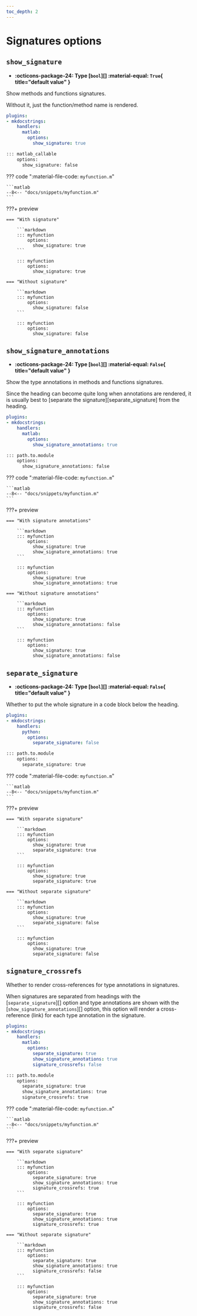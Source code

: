 ```yaml
---
toc_depth: 2
---
```


# Signatures options

## `show_signature`

- **:octicons-package-24: Type [`bool`][] :material-equal: `True`{ title="default value" }**
<!-- - **:octicons-project-template-24: Template :material-null:** (N/A) -->

Show methods and functions signatures.

Without it, just the function/method name is rendered.

```yaml title="in mkdocs.yml (global configuration)"
plugins:
- mkdocstrings:
    handlers:
      matlab:
        options:
          show_signature: true
```

```md title="or in docs/some_page.md (local configuration)"
::: matlab_callable
    options:
      show_signature: false
```

??? code ":material-file-code: `myfunction.m`"

    ```matlab
    --8<-- "docs/snippets/myfunction.m"
    ```

???+ preview

    === "With signature"

        ```markdown
        ::: myfunction
            options:
              show_signature: true
        ```

        ::: myfunction
            options:
              show_signature: true

    === "Without signature"

        ```markdown
        ::: myfunction
            options:
              show_signature: false
        ```

        ::: myfunction
            options:
              show_signature: false

## `show_signature_annotations`

- **:octicons-package-24: Type [`bool`][] :material-equal: `False`{ title="default value" }**
<!-- - **:octicons-project-template-24: Template :material-null:** (N/A) -->

Show the type annotations in methods and functions signatures.

Since the heading can become quite long when annotations are rendered, it is usually best to [separate the signature][separate_signature] from the heading.

```yaml title="in mkdocs.yml (global configuration)"
plugins:
- mkdocstrings:
    handlers:
      matlab:
        options:
          show_signature_annotations: true
```

```md title="or in docs/some_page.md (local configuration)"
::: path.to.module
    options:
      show_signature_annotations: false
```

??? code ":material-file-code: `myfunction.m`"

    ```matlab
    --8<-- "docs/snippets/myfunction.m"
    ```

???+ preview

    === "With signature annotations"

        ```markdown
        ::: myfunction
            options:
              show_signature: true
              show_signature_annotations: true
        ```

        ::: myfunction
            options:
              show_signature: true
              show_signature_annotations: true

    === "Without signature annotations"

        ```markdown
        ::: myfunction
            options:
              show_signature: true
              show_signature_annotations: false
        ```

        ::: myfunction
            options:
              show_signature: true
              show_signature_annotations: false


## `separate_signature`

- **:octicons-package-24: Type [`bool`][] :material-equal: `False`{ title="default value" }**
<!-- - **:octicons-project-template-24: Template :material-null:** (N/A) -->

Whether to put the whole signature in a code block below the heading.

```yaml title="in mkdocs.yml (global configuration)"
plugins:
- mkdocstrings:
    handlers:
      python:
        options:
          separate_signature: false
```

```md title="or in docs/some_page.md (local configuration)"
::: path.to.module
    options:
      separate_signature: true
```

??? code ":material-file-code: `myfunction.m`"

    ```matlab
    --8<-- "docs/snippets/myfunction.m"
    ```

???+ preview

    === "With separate signature"

        ```markdown
        ::: myfunction
            options:
              show_signature: true
              separate_signature: true
        ```

        ::: myfunction
            options:
              show_signature: true
              separate_signature: true

    === "Without separate signature"

        ```markdown
        ::: myfunction
            options:
              show_signature: true
              separate_signature: false
        ```

        ::: myfunction
            options:
              show_signature: true
              separate_signature: false

## `signature_crossrefs`

Whether to render cross-references for type annotations in signatures.

When signatures are separated from headings with the [`separate_signature`][] option and type annotations are shown with the [`show_signature_annotations`][] option, this option will render a cross-reference (link) for each type annotation in the signature.

```yaml title="in mkdocs.yml (global configuration)"
plugins:
- mkdocstrings:
    handlers:
      matlab:
        options:
          separate_signature: true
          show_signature_annotations: true
          signature_crossrefs: false
```

```md title="or in docs/some_page.md (local configuration)"
::: path.to.module
    options:
      separate_signature: true
      show_signature_annotations: true
      signature_crossrefs: true
```

??? code ":material-file-code: `myfunction.m`"

    ```matlab
    --8<-- "docs/snippets/myfunction.m"
    ```

???+ preview

    === "With separate signature"

        ```markdown
        ::: myfunction
            options:
              separate_signature: true
              show_signature_annotations: true
              signature_crossrefs: true
        ```

        ::: myfunction
            options:
              separate_signature: true
              show_signature_annotations: true
              signature_crossrefs: true

    === "Without separate signature"

        ```markdown
        ::: myfunction
            options:
              separate_signature: true
              show_signature_annotations: true
              signature_crossrefs: false
        ```

        ::: myfunction
            options:
              separate_signature: true
              show_signature_annotations: true
              signature_crossrefs: false
